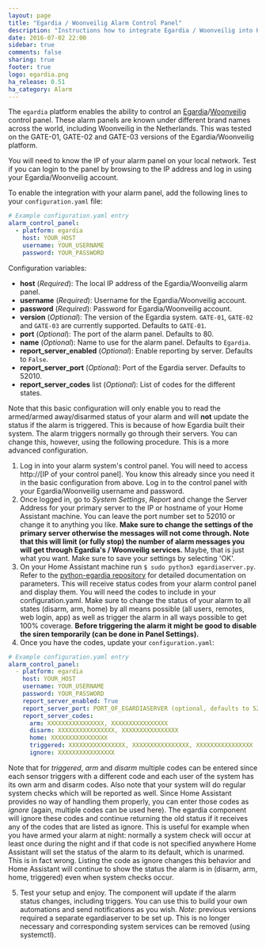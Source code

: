 ```yaml
---
layout: page
title: "Egardia / Woonveilig Alarm Control Panel"
description: "Instructions how to integrate Egardia / Woonveilig into Home Assistant."
date: 2016-07-02 22:00
sidebar: true
comments: false
sharing: true
footer: true
logo: egardia.png
ha_release: 0.51
ha_category: Alarm
---
```


The `egardia` platform enables the ability to control an [Egardia](http://egardia.com/)/[Woonveilig](http://woonveilig.nl) control panel. These alarm panels are known under different brand names across the world, including Woonveilig in the Netherlands. This was tested on the GATE-01, GATE-02 and GATE-03 versions of the Egardia/Woonveilig platform.

You will need to know the IP of your alarm panel on your local network. Test if you can login to the panel by browsing to the IP address and log in using your Egardia/Woonveilig account.

To enable the integration with your alarm panel, add the following lines to your `configuration.yaml` file:

```yaml
# Example configuration.yaml entry
alarm_control_panel:
  - platform: egardia
    host: YOUR_HOST
    username: YOUR_USERNAME
    password: YOUR_PASSWORD
```

Configuration variables:

- **host** (*Required*): The local IP address of the Egardia/Woonveilig alarm panel.
- **username** (*Required*): Username for the Egardia/Woonveilig account.
- **password** (*Required*): Password for Egardia/Woonveilig account.
- **version** (*Optional*): The version of the Egardia system. `GATE-01`, `GATE-02` and `GATE-03` are currently supported. Defaults to `GATE-01`.
- **port** (*Optional*): The port of the alarm panel. Defaults to 80.
- **name** (*Optional*): Name to use for the alarm panel. Defaults to `Egardia`.
- **report_server_enabled** (*Optional*): Enable reporting by server. Defaults to `False`.
- **report_server_port** (*Optional*): Port of the Egardia server. Defaults to 52010.
- **report_server_codes** list (*Optional*): List of codes for the different states.

Note that this basic configuration will only enable you to read the armed/armed away/disarmed status of your alarm and will **not** update the status if the alarm is triggered. This is because of how Egardia built their system. The alarm triggers normally go through their servers.
You can change this, however, using the following procedure. This is a more advanced configuration.

1. Log in into your alarm system's control panel. You will need to access http://[IP of your control panel]. You know this already since you need it in the basic configuration from above. Log in to the control panel with your Egardia/Woonveilig username and password.
2. Once logged in, go to *System Settings*, *Report* and change the Server Address for your primary server to the IP or hostname of your Home Assistant machine. You can leave the port number set to 52010 or change it to anything you like. **Make sure to change the settings of the primary server otherwise the messages will not come through. Note that this will limit (or fully stop) the number of alarm messages you will get through Egardia's / Woonveilig services.** Maybe, that is just what you want. Make sure to save your settings by selecting 'OK'.
3. On your Home Assistant machine run `$ sudo python3 egardiaserver.py`. Refer to the [python-egardia repository](https://github.com/jeroenterheerdt/python-egardia) for detailed documentation on parameters. This will receive status codes from your alarm control panel and display them. You will need the codes to include in your configuration.yaml. Make sure to change the status of your alarm to all states (disarm, arm, home) by all means possible (all users, remotes, web login, app) as well as trigger the alarm in all ways possible to get 100% coverage. **Before triggering the alarm it might be good to disable the siren temporarily (can be done in Panel Settings).**
4. Once you have the codes, update your `configuration.yaml`:
```yaml
# Example configuration.yaml entry
alarm_control_panel:
  - platform: egardia
    host: YOUR_HOST
    username: YOUR_USERNAME
    password: YOUR_PASSWORD
    report_server_enabled: True
    report_server_port: PORT_OF_EGARDIASERVER (optional, defaults to 52010)
    report_server_codes:
      arm: XXXXXXXXXXXXXXXX, XXXXXXXXXXXXXXXX
      disarm: XXXXXXXXXXXXXXXX, XXXXXXXXXXXXXXXX
      home: XXXXXXXXXXXXXXXX
      triggered: XXXXXXXXXXXXXXXX, XXXXXXXXXXXXXXXX, XXXXXXXXXXXXXXXX
      ignore: XXXXXXXXXXXXXXXX
```

Note that for *triggered*, *arm* and *disarm* multiple codes can be entered since each sensor triggers with a different code and each user of the system has its own arm and disarm codes. Also note that your system will do regular system checks which will be reported as well. Since Home Assistant provides no way of handling them properly, you can enter those codes as *ignore* (again, multiple codes can be used here). The egardia component will ignore these codes and continue returning the old status if it receives any of the codes that are listed as ignore. This is useful for example when you have armed your alarm at night: normally a system check will occur at least once during the night and if that code is not specified anywhere Home Assistant will set the status of the alarm to its default, which is unarmed. This is in fact wrong. Listing the code as ignore changes this behavior and Home Assistant will continue to show the status the alarm is in (disarm, arm, home, triggered) even when system checks occur.

5. Test your setup and enjoy. The component will update if the alarm status changes, including triggers. You can use this to build your own automations and send notifications as you wish. *Note*: previous versions required a separate egardiaserver to be set up. This is no longer necessary and corresponding system services can be removed (using systemctl).
